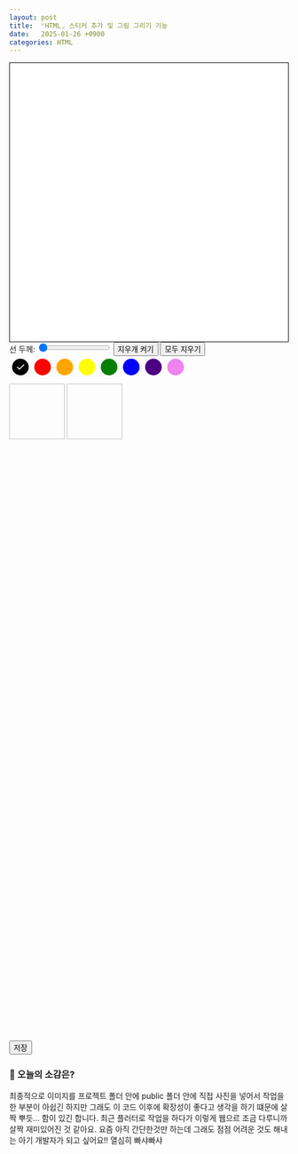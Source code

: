 ```yaml
---
layout: post
title:  ⌜HTML⌟ 스티커 추가 및 그림 그리기 기능
date:   2025-01-26 +0900
categories: HTML
---
```

<style>
    #drawing-canvas {
        border: 1px solid black;
        background-color: white;
        display: block;
    }

    .color-picker {
        display: flex;
        margin-bottom: 10px;
    }

    .color-button {
        position: relative;
        width: 30px;
        height: 30px;
        border-radius: 50%;
        margin: 5px;
        cursor: pointer;
        display: flex;
        align-items: center;
        justify-content: center;
    }

    .color-button span {
        display: none;
        color: white;
        font-size: 20px;
    }

    .color-button.selected span {
        display: block;
    }

    .black { background-color: black; color: white; }
    .red { background-color: red; }
    .orange { background-color: orange; }
    .yellow { background-color: yellow; }
    .green { background-color: green; }
    .blue { background-color: blue; }
    .indigo { background-color: indigo; }
    .violet { background-color: violet; }

    .sticker-container {
        width: 50%;
        height: 30%;
    }

    .sticker {
        width: 100px;
        height: 100px;
        cursor: pointer;
    }
</style>

<div class="canvas-container">
    <canvas id="drawing-canvas" width="500" height="500"></canvas>
</div>

<div class="controls">
    <label for="line-width">선 두께: </label>
    <input type="range" id="line-width" min="1" max="10" value="1">
    <button id="eraser">지우개 켜기</button>
    <button id="allclear">모두 지우기</button>
</div>

<div class="color-picker">
    <div class="color-button black selected" data-color="black"><span>&#10003;</span></div>
    <div class="color-button red" data-color="red"><span>&#10003;</span></div>
    <div class="color-button orange" data-color="orange"><span>&#10003;</span></div>
    <div class="color-button yellow" data-color="yellow"><span>&#10003;</span></div>
    <div class="color-button green" data-color="green"><span>&#10003;</span></div>
    <div class="color-button blue" data-color="blue"><span>&#10003;</span></div>
    <div class="color-button indigo" data-color="indigo"><span>&#10003;</span></div>
    <div class="color-button violet" data-color="violet"><span>&#10003;</span></div>
</div>

<div class="sticker-container">
    <!-- <img class="sticker" id="sticker1" src="https://github.com/201960003/study_blog/blob/main/img/post25/four_leaf_clover.png?raw=true">
    <img class="sticker" id="sticker2" src="https://github.com/201960003/study_blog/blob/main/img/post25/three_leaf_clover.png?raw=true"> -->
    <img class="sticker" id="sticker1">
    <img class="sticker" id="sticker2">
</div>

<button id="save" onclick="saveCanvas()">저장</button>

<script>
    // 캔버스 및 컨텍스트 설정
    const drawingCanvas = document.getElementById("drawing-canvas");
    const ctx = drawingCanvas.getContext("2d");

    // 그림 그리기 관련 변수
    let isDrawing = false;
    let lastX = 0;
    let lastY = 0;
    let strokeStyle = 'black';
    let lineWidth = 1;
    let isErasing = false;

    // 스티커 관련 변수
    let selectedSticker = null;

    // 마우스 및 터치 이벤트 핸들러
    function startDrawing(e) {
        isDrawing = true;
        [lastX, lastY] = getEventPosition(e);
    }

    function draw(e) {
        if (!isDrawing) return;
        const [x, y] = getEventPosition(e);

        ctx.lineWidth = lineWidth;
        ctx.strokeStyle = isErasing ? 'white' : strokeStyle;
        ctx.lineCap = 'round';

        ctx.beginPath();
        ctx.moveTo(lastX, lastY);
        ctx.lineTo(x, y);
        ctx.stroke();

        [lastX, lastY] = [x, y];
    }

    function stopDrawing() {
        isDrawing = false;
    }


    function convertImageToBase64(id, url) {
        const img = new Image();
        img.crossOrigin = "Anonymous"; // CORS 문제 해결
        img.src = url;
        img.onload = () => {
            // 캔버스 생성
            const canvas = document.createElement('canvas');
            canvas.width = img.width;
            canvas.height = img.height;
            const ctx = canvas.getContext('2d');

            // 이미지를 캔버스에 그리기
            ctx.drawImage(img, 0, 0);

            // Base64로 변환
            const base64 = canvas.toDataURL('image/png');

            // 변환된 Base64 데이터를 해당 요소에 할당
            const element = document.getElementById(id);
            if (element) {
                element.src = base64; // 이미지 요소인 경우
                // element.textContent = base64; // 텍스트 요소인 경우
            } else {
                console.error(`Element with id ${id} not found.`);
            }
        };
    }

    // 이미지 URL을 Base64로 변환하고, 각각의 요소에 할당
    convertImageToBase64("sticker1", "https://github.com/201960003/study_blog/blob/main/img/post25/four_leaf_clover.png?raw=true");
    convertImageToBase64("sticker2", "https://github.com/201960003/study_blog/blob/main/img/post25/three_leaf_clover.png?raw=true");

    // 이벤트 위치 계산 (마우스 및 터치 지원)
    function getEventPosition(e) {
        const rect = drawingCanvas.getBoundingClientRect();
        if (e.touches) {
            return [e.touches[0].clientX - rect.left, e.touches[0].clientY - rect.top];
        } else {
            return [e.offsetX, e.offsetY];
        }
    }

    // 스티커 클릭 이벤트 핸들러
    document.querySelectorAll('.sticker').forEach(sticker => {
        sticker.addEventListener('click', () => {
            selectedSticker = sticker.src;
        });
    });

    // 캔버스 클릭 이벤트 핸들러 (스티커 추가)
    drawingCanvas.addEventListener('click', (e) => {
        if (selectedSticker) {
            const [x, y] = getEventPosition(e);
            const img = new Image();
            img.src = selectedSticker;
            img.onload = () => {
                ctx.drawImage(img, x - 50, y - 50, 100, 100); // 스티커 크기: 100x100
            };
        }
    });

    // 컨트롤 이벤트 핸들러
    document.getElementById('line-width').addEventListener('input', (e) => {
        lineWidth = e.target.value;
    });

    document.getElementById('eraser').addEventListener('click', () => {
        isErasing = !isErasing;
        document.getElementById('eraser').textContent = isErasing ? '지우개 끄기' : '지우개 켜기';
    });

    document.getElementById('allclear').addEventListener('click', () => {
        ctx.clearRect(0, 0, drawingCanvas.width, drawingCanvas.height);
    });


    document.querySelectorAll('.color-button').forEach(button => {
        button.addEventListener('click', function () {
            document.querySelectorAll('.color-button').forEach(btn => btn.classList.remove('selected')); // 기존에 체크되었던 색상은 해제
            this.classList.add('selected'); // 선택한건 체크표시 나오게
            strokeStyle = this.getAttribute('data-color'); // data-color 속성값으로 지정한 섹상변경
            isErasing = false;  // 지우개 모드를 해제
        });
    });

    // 저장 기능
    function saveCanvas() {
        const link = document.createElement('a');
        link.href = drawingCanvas.toDataURL('image/png');
        link.download = 'drawing.png';
        link.click();
    }

    // 드래그 오버 이벤트 핸들러
    function onDragOver(e) {
        e.preventDefault(); // 기본 동작 방지 (필수)
    }

    // 드롭 이벤트 핸들러
    function onDrop(e) {
        e.preventDefault(); // 기본 동작 방지 (필수)

        // 드롭 위치 계산
        const rect = drawingCanvas.getBoundingClientRect();
        const x = e.clientX - rect.left; // 캔버스 내부 X 좌표
        const y = e.clientY - rect.top;  // 캔버스 내부 Y 좌표

        // 드래그된 스티커의 이미지 소스 가져오기
        const stickerSrc = e.dataTransfer.getData('text/plain');

        // 스티커를 캔버스에 그리기
        if (stickerSrc) {
            const img = new Image();
            img.src = stickerSrc;
            img.onload = () => {
                ctx.drawImage(img, x - 50, y - 50, 100, 100); // 스티커 크기: 100x100
            };
        }
    }

    // 스티커 드래그 시작 이벤트 핸들러
    function onDragStart(e) {
        // 드래그할 스티커의 이미지 소스를 저장
        e.dataTransfer.setData('text/plain', e.target.src);
    }

    // 스티커에 드래그 이벤트 리스너 추가
    document.querySelectorAll('.sticker').forEach(sticker => {
        sticker.addEventListener('dragstart', onDragStart);
    });

    // 이벤트 리스너 등록
    drawingCanvas.addEventListener('mousedown', startDrawing);
    drawingCanvas.addEventListener('mousemove', draw);
    drawingCanvas.addEventListener('mouseup', stopDrawing);
    drawingCanvas.addEventListener('mouseleave', stopDrawing);

    drawingCanvas.addEventListener('touchstart', startDrawing);
    drawingCanvas.addEventListener('touchmove', draw);
    drawingCanvas.addEventListener('touchend', stopDrawing);

    // 캔버스에 드래그 앤 드롭 이벤트 리스너 추가
    drawingCanvas.addEventListener('dragover', onDragOver);
    drawingCanvas.addEventListener('drop', onDrop);
</script>

<!-- <br><br> -->

### 🧐 오늘의 소감은?
최종적으로 이미지를 프로젝트 폴더 안에 public 폴더 안에 직접 사진을 넣어서 작업을 한 부분이 아쉽긴 하지만 그래도 이 코드 이후에 확장성이 좋다고 생각을 하기 떄문에 살짝 뿌듯... 함이 있긴 합니다. 최근 플러터로 작업을 하다가 이렇게 웹으르 조금 다루니까 살짝 재미있어진 것 같아요. 요즘 아직 간단한것만 하는데 그래도 점점 어려운 것도 해내는 아기 개발자가 되고 싶어요!! 열심히 빠샤빠샤

<br>